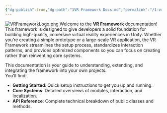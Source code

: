 ```yaml
---
{"dg-publish":true,"dg-path":"1VR Framework Docs.md","permalink":"/1-vr-framework-docs/","title":"VR Framework Docs","pinned":true,"tags":["gardenEntry"],"noteIcon":"1"}
---
```


![VRFrameworkLogo.png](/img/user/VRFrameworkLogo.png)
Welcome to the **VR Framework** documentation!  
This framework is designed to give developers a solid foundation for building high-quality, immersive virtual reality experiences in Unity. Whether you’re creating a simple prototype or a large-scale VR application, the VR Framework streamlines the setup process, standardizes interaction patterns, and provides optimized components so you can focus on creating rather than reinventing core systems.

This documentation is your guide to understanding, extending, and integrating the framework into your own projects.  
You’ll find:

- **Getting Started**: Quick setup instructions to get you up and running.
- **Core Systems**: Detailed overviews of modules, interaction, and localization.
- **API Reference**: Complete technical breakdown of public classes and methods.